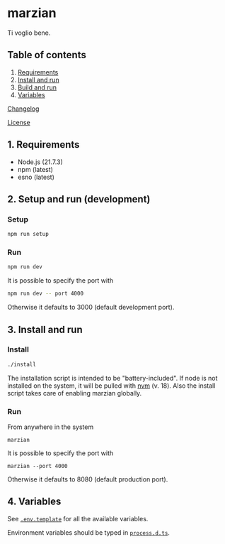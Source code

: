 # marzian

Ti voglio bene.

## Table of contents

1. [Requirements](#1-requirements)
2. [Install and run](#2-install-and-run)
3. [Build and run](#3-build-and-run)
4. [Variables](#4-variables)

[Changelog](CHANGELOG.md)

[License](LICENSE.md)

## 1. Requirements

- Node.js (21.7.3)
- npm (latest)
- esno (latest)

## 2. Setup and run (development)

### Setup

```bash
npm run setup
```

### Run

```bash
npm run dev
```

It is possible to specify the port with

```bash
npm run dev -- port 4000
```

Otherwise it defaults to 3000 (default development port).

## 3. Install and run

### Install

```bash
./install
```

The installation script is intended to be "battery-included". If node is not installed on the system, it will be pulled with [nvm](https://github.com/nvm-sh/nvm) (v. 18). Also the install script takes care of enabling marzian globally.

### Run

From anywhere in the system

```
marzian
```

It is possible to specify the port with

```
marzian --port 4000
```

Otherwise it defaults to 8080 (default production port).

## 4. Variables

See [`.env.template`](.env.template) for all the available variables.

Environment variables should be typed in [`process.d.ts`](process.d.ts).
